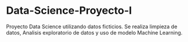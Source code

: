 # Data-Science-Proyecto-I
Proyecto Data Science utilizando datos ficticios.
Se realiza limpieza de datos, Analisis exploratorio de datos y uso de modelo Machine Learning.
